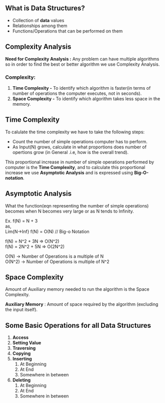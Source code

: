 **What is Data Structures?**
-------------------------  
* Collection of __data__ values
* Relationships among them
* Functions/Operations that can be performed on them

**Complexity Analysis**
-----------------------
__Need for Complexity Analysis :__
Any problem can have multiple algorithms so in order to find the best or better algorithm we use Complexity Analysis.

__<h3>Complexity:</h3>__ 
1. __Time Complexity -__ To identify which algorithm is faster(in terms of number of operations the computer executes, not in seconds).
2. __Space Complexity -__ To identify which algorithm takes less space in the memory.

**Time Complexity**
--------------------
To calulate the time complexity we have to take the following steps:
* Count the number of simple operations computer has to perform.
* As Input(N) grows, calculate in what proportions does number of opertions grow (in General .i.e, how is the overall trend).

This proportional increase in number of simple operations performed by computer is the __Time Complexity__, and to calculate this proportional increase we use __Asymptotic Analysis__ and is expressed using __Big-O-notation__.

**Asymptotic Analysis**
--------------------
What the function(eqn representing the number of simple operations) becomes when N becomes very large or as N tends to Infinity.

Ex. 
f(N) = N + 3 <br> 
as, <br>
Lim{N->Inf} f(N) = O(N) // Big-o Notation

f(N) = N^2 + 3N => O(N^2) <br>
f(N) = 2N^2 + 5N => O(2N^2)<br>

O(N) -> Number of Operations is a multiple of N <br>
O(N^2) -> Number of Operations is multiple of N^2 <br>


**Space Complexity**
--------------------
Amount of Auxiliary memory needed to run the algorithm is the Space Complexity.

__Auxiliary Memory__ : Amount of space required by the algorithm (excluding the input itself).

**Some Basic Operations for all Data Structures**
------------------------------------------
1. __Access__
2. __Setting Value__
3. __Traversing__
4. __Copying__
5. __Inserting__
   1. At Beginning
   2. At End
   3. Somewhere in between
6. __Deleting__
   1. At Beginning
   2. At End
   3. Somewhere in between
   
